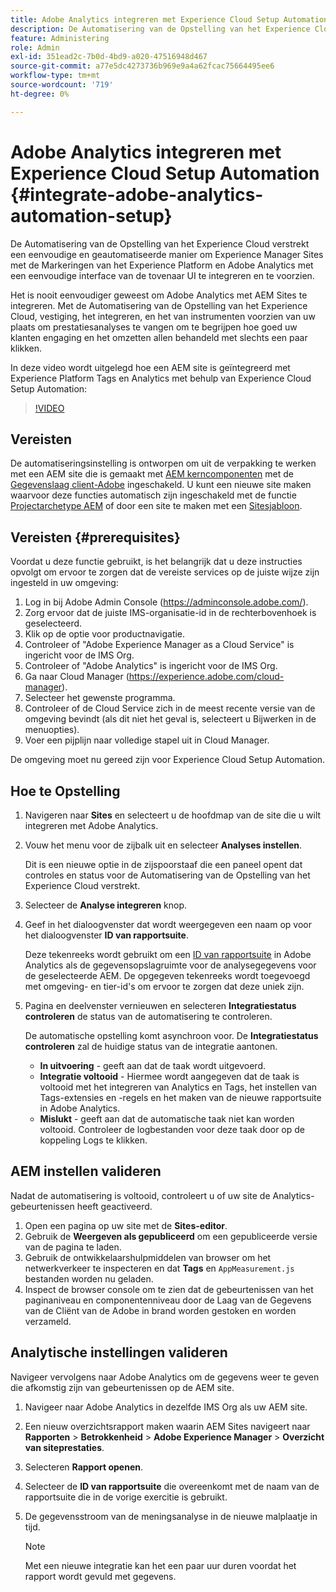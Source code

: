 ```yaml
---
title: Adobe Analytics integreren met Experience Cloud Setup Automation
description: De Automatisering van de Opstelling van het Experience Cloud verstrekt een eenvoudige en geautomatiseerde manier om Experience Manager Sites met de Markeringen van het Experience Platform en Adobe Analytics met een eenvoudige interface van de tovenaar UI te integreren en te voorzien. Leer hoe u de automatische installatie kunt gebruiken met uw eigen site.
feature: Administering
role: Admin
exl-id: 351ead2c-7b0d-4bd9-a020-47516948d467
source-git-commit: a77e5dc4273736b969e9a4a62fcac75664495ee6
workflow-type: tm+mt
source-wordcount: '719'
ht-degree: 0%

---
```


# Adobe Analytics integreren met Experience Cloud Setup Automation {#integrate-adobe-analytics-automation-setup}

De Automatisering van de Opstelling van het Experience Cloud verstrekt een eenvoudige en geautomatiseerde manier om Experience Manager Sites met de Markeringen van het Experience Platform en Adobe Analytics met een eenvoudige interface van de tovenaar UI te integreren en te voorzien.

Het is nooit eenvoudiger geweest om Adobe Analytics met AEM Sites te integreren. Met de Automatisering van de Opstelling van het Experience Cloud, vestiging, het integreren, en het van instrumenten voorzien van uw plaats om prestatiesanalyses te vangen om te begrijpen hoe goed uw klanten engaging en het omzetten allen behandeld met slechts een paar klikken.

In deze video wordt uitgelegd hoe een AEM site is geïntegreerd met Experience Platform Tags en Analytics met behulp van Experience Cloud Setup Automation:

>[!VIDEO](https://video.tv.adobe.com/v/345372/?quality=12)

## Vereisten

De automatiseringsinstelling is ontworpen om uit de verpakking te werken met een AEM site die is gemaakt met [AEM kerncomponenten](https://experienceleague.adobe.com/docs/experience-manager-core-components/using/introduction.html) met de [Gegevenslaag client-Adobe](https://experienceleague.adobe.com/docs/experience-manager-core-components/using/developing/data-layer/overview.html) ingeschakeld. U kunt een nieuwe site maken waarvoor deze functies automatisch zijn ingeschakeld met de functie [Projectarchetype AEM](https://experienceleague.adobe.com/docs/experience-manager-core-components/using/developing/archetype/overview.html) of door een site te maken met een [Sitesjabloon](/help/journey-sites/quick-site/create-site.md).

## Vereisten {#prerequisites}

Voordat u deze functie gebruikt, is het belangrijk dat u deze instructies opvolgt om ervoor te zorgen dat de vereiste services op de juiste wijze zijn ingesteld in uw omgeving:

1. Log in bij Adobe Admin Console (https://adminconsole.adobe.com/).
1. Zorg ervoor dat de juiste IMS-organisatie-id in de rechterbovenhoek is geselecteerd.
1. Klik op de optie voor productnavigatie.
1. Controleer of &quot;Adobe Experience Manager as a Cloud Service&quot; is ingericht voor de IMS Org.
1. Controleer of &quot;Adobe Analytics&quot; is ingericht voor de IMS Org.
1. Ga naar Cloud Manager (https://experience.adobe.com/cloud-manager).
1. Selecteer het gewenste programma.
1. Controleer of de Cloud Service zich in de meest recente versie van de omgeving bevindt (als dit niet het geval is, selecteert u Bijwerken in de menuopties).
1. Voer een pijplijn naar volledige stapel uit in Cloud Manager.

De omgeving moet nu gereed zijn voor Experience Cloud Setup Automation.

## Hoe te Opstelling

1. Navigeren naar **Sites** en selecteert u de hoofdmap van de site die u wilt integreren met Adobe Analytics.
1. Vouw het menu voor de zijbalk uit en selecteer **Analyses instellen**.

   Dit is een nieuwe optie in de zijspoorstaaf die een paneel opent dat controles en status voor de Automatisering van de Opstelling van het Experience Cloud verstrekt.
1. Selecteer de **Analyse integreren** knop.
1. Geef in het dialoogvenster dat wordt weergegeven een naam op voor het dialoogvenster **ID van rapportsuite**.

   Deze tekenreeks wordt gebruikt om een [ID van rapportsuite](https://experienceleague.adobe.com/docs/analytics/admin/manage-report-suites/new-report-suite/t-create-a-report-suite.html) in Adobe Analytics als de gegevensopslagruimte voor de analysegegevens voor de geselecteerde AEM. De opgegeven tekenreeks wordt toegevoegd met omgeving- en tier-id&#39;s om ervoor te zorgen dat deze uniek zijn.

1. Pagina en deelvenster vernieuwen en selecteren **Integratiestatus controleren** de status van de automatisering te controleren.

   De automatische opstelling komt asynchroon voor. De **Integratiestatus controleren** zal de huidige status van de integratie aantonen.

   * **In uitvoering** - geeft aan dat de taak wordt uitgevoerd.
   * **Integratie voltooid** - Hiermee wordt aangegeven dat de taak is voltooid met het integreren van Analytics en Tags, het instellen van Tags-extensies en -regels en het maken van de nieuwe rapportsuite in Adobe Analytics.
   * **Mislukt** - geeft aan dat de automatische taak niet kan worden voltooid. Controleer de logbestanden voor deze taak door op de koppeling Logs te klikken.

## AEM instellen valideren

Nadat de automatisering is voltooid, controleert u of uw site de Analytics-gebeurtenissen heeft geactiveerd.

1. Open een pagina op uw site met de **Sites-editor**.
1. Gebruik de **Weergeven als gepubliceerd** om een gepubliceerde versie van de pagina te laden.
1. Gebruik de ontwikkelaarshulpmiddelen van browser om het netwerkverkeer te inspecteren en dat **Tags** en `AppMeasurement.js` bestanden worden nu geladen.
1. Inspect de browser console om te zien dat de gebeurtenissen van het paginaniveau en componentenniveau door de Laag van de Gegevens van de Cliënt van de Adobe in brand worden gestoken en worden verzameld.

## Analytische instellingen valideren

Navigeer vervolgens naar Adobe Analytics om de gegevens weer te geven die afkomstig zijn van gebeurtenissen op de AEM site.

1. Navigeer naar Adobe Analytics in dezelfde IMS Org als uw AEM site.
1. Een nieuw overzichtsrapport maken waarin AEM Sites navigeert naar **Rapporten** > **Betrokkenheid** > **Adobe Experience Manager** > **Overzicht van siteprestaties**.
1. Selecteren **Rapport openen**.
1. Selecteer de **ID van rapportsuite** die overeenkomt met de naam van de rapportsuite die in de vorige exercitie is gebruikt.
1. De gegevensstroom van de meningsanalyse in de nieuwe malplaatje in tijd.

   >[!NOTE]
   >
   > Met een nieuwe integratie kan het een paar uur duren voordat het rapport wordt gevuld met gegevens.
